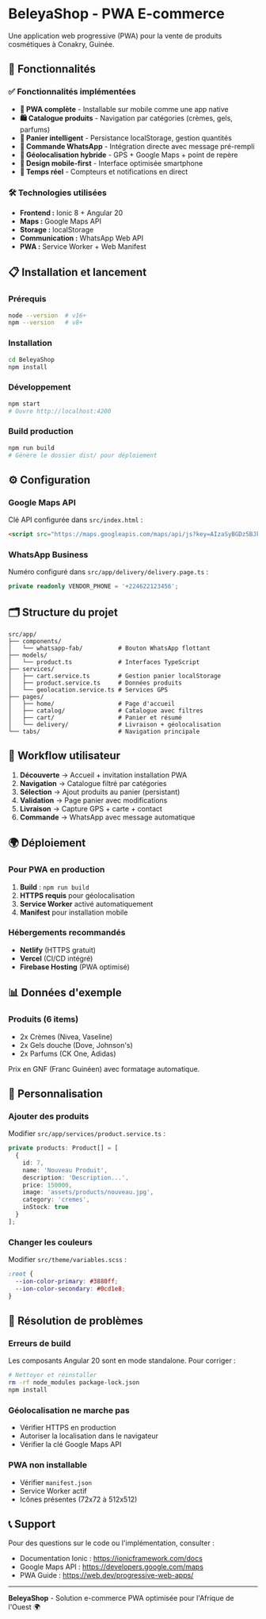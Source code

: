 # BeleyaShop - PWA E-commerce 

Une application web progressive (PWA) pour la vente de produits cosmétiques à Conakry, Guinée.

## 🚀 Fonctionnalités

### ✅ Fonctionnalités implémentées
- **📱 PWA complète** - Installable sur mobile comme une app native
- **🛍️ Catalogue produits** - Navigation par catégories (crèmes, gels, parfums)
- **🛒 Panier intelligent** - Persistance localStorage, gestion quantités
- **💬 Commande WhatsApp** - Intégration directe avec message pré-rempli
- **📍 Géolocalisation hybride** - GPS + Google Maps + point de repère
- **🎨 Design mobile-first** - Interface optimisée smartphone
- **🔄 Temps réel** - Compteurs et notifications en direct

### 🛠 Technologies utilisées
- **Frontend :** Ionic 8 + Angular 20
- **Maps :** Google Maps API
- **Storage :** localStorage
- **Communication :** WhatsApp Web API
- **PWA :** Service Worker + Web Manifest

## 📋 Installation et lancement

### Prérequis
```bash
node --version  # v16+
npm --version   # v8+
```

### Installation
```bash
cd BeleyaShop
npm install
```

### Développement
```bash
npm start
# Ouvre http://localhost:4200
```

### Build production
```bash
npm run build
# Génère le dossier dist/ pour déploiement
```

## ⚙️ Configuration

### Google Maps API
Clé API configurée dans `src/index.html` :
```html
<script src="https://maps.googleapis.com/maps/api/js?key=AIzaSyBGDz5BJkcTLY3x_96x8xuTxa7Gxd7BN6M"></script>
```

### WhatsApp Business
Numéro configuré dans `src/app/delivery/delivery.page.ts` :
```typescript
private readonly VENDOR_PHONE = '+224622123456';
```

## 🗂 Structure du projet

```
src/app/
├── components/
│   └── whatsapp-fab/          # Bouton WhatsApp flottant
├── models/
│   └── product.ts             # Interfaces TypeScript
├── services/
│   ├── cart.service.ts        # Gestion panier localStorage
│   ├── product.service.ts     # Données produits
│   └── geolocation.service.ts # Services GPS
├── pages/
│   ├── home/                  # Page d'accueil
│   ├── catalog/               # Catalogue avec filtres
│   ├── cart/                  # Panier et résumé
│   └── delivery/              # Livraison + géolocalisation
└── tabs/                      # Navigation principale
```

## 📱 Workflow utilisateur

1. **Découverte** → Accueil + invitation installation PWA
2. **Navigation** → Catalogue filtré par catégories
3. **Sélection** → Ajout produits au panier (persistant)
4. **Validation** → Page panier avec modifications
5. **Livraison** → Capture GPS + carte + contact
6. **Commande** → WhatsApp avec message automatique

## 🌍 Déploiement

### Pour PWA en production
1. **Build** : `npm run build`
2. **HTTPS requis** pour géolocalisation
3. **Service Worker** activé automatiquement
4. **Manifest** pour installation mobile

### Hébergements recommandés
- **Netlify** (HTTPS gratuit)
- **Vercel** (CI/CD intégré) 
- **Firebase Hosting** (PWA optimisé)

## 📊 Données d'exemple

### Produits (6 items)
- 2x Crèmes (Nivea, Vaseline)
- 2x Gels douche (Dove, Johnson's)
- 2x Parfums (CK One, Adidas)

Prix en GNF (Franc Guinéen) avec formatage automatique.

## 🔧 Personnalisation

### Ajouter des produits
Modifier `src/app/services/product.service.ts` :
```typescript
private products: Product[] = [
  {
    id: 7,
    name: 'Nouveau Produit',
    description: 'Description...',
    price: 150000,
    image: 'assets/products/nouveau.jpg',
    category: 'cremes',
    inStock: true
  }
];
```

### Changer les couleurs
Modifier `src/theme/variables.scss` :
```scss
:root {
  --ion-color-primary: #3880ff;
  --ion-color-secondary: #0cd1e8;
}
```

## 🐛 Résolution de problèmes

### Erreurs de build
Les composants Angular 20 sont en mode standalone. Pour corriger :
```bash
# Nettoyer et réinstaller
rm -rf node_modules package-lock.json
npm install
```

### Géolocalisation ne marche pas
- Vérifier HTTPS en production
- Autoriser la localisation dans le navigateur
- Vérifier la clé Google Maps API

### PWA non installable
- Vérifier `manifest.json` 
- Service Worker actif
- Icônes présentes (72x72 à 512x512)

## 📞 Support

Pour des questions sur le code ou l'implémentation, consulter :
- Documentation Ionic : https://ionicframework.com/docs
- Google Maps API : https://developers.google.com/maps
- PWA Guide : https://web.dev/progressive-web-apps/

---

**BeleyaShop** - Solution e-commerce PWA optimisée pour l'Afrique de l'Ouest 🌍